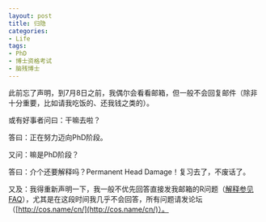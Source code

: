 ```yaml
---
layout: post
title: 归隐
categories:
- Life
tags:
- PhD
- 博士资格考试
- 脑残博士
---
```


此前忘了声明，到7月8日之前，我偶尔会看看邮箱，但一般不会回复邮件（除非十分重要，比如请我吃饭的、还我钱之类的）。

或有好事者问曰：干嘛去啦？

答曰：正在努力迈向PhD阶段。

又问：嘛是PhD阶段？

答曰：介个还要解释吗？Permanent Head Damage！复习去了，不废话了。

又及：我得重新声明一下，我一般不优先回答直接发我邮箱的R问题（[解释参见FAQ](http://yihui.name/cn/guestbook/)），尤其是在这段时间我几乎不会回答，所有问题请发论坛（[http://cos.name/cn/](http://cos.name/cn/)）。
